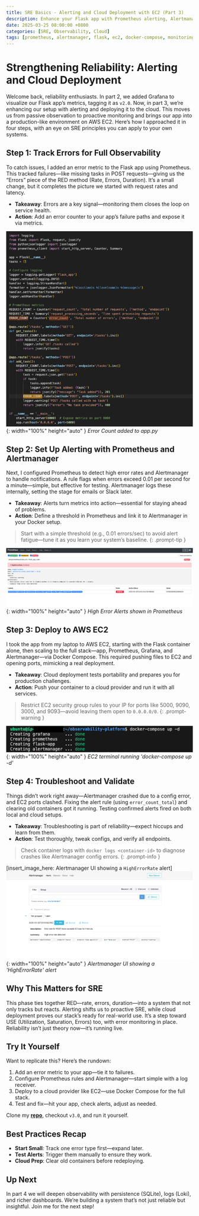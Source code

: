 ```yaml
---
title: SRE Basics - Alerting and Cloud Deployment with EC2 (Part 3)
description: Enhance your Flask app with Prometheus alerting, Alertmanager notifications, and deploy it to AWS EC2 for a production-like setup.
date: 2025-03-25 08:00:00 +0800
categories: [SRE, Observability, Cloud]
tags: [prometheus, alertmanager, flask, ec2, docker-compose, monitoring]
---
```


# Strengthening Reliability: Alerting and Cloud Deployment

Welcome back, reliability enthusiasts. In part 2, we added Grafana to visualize our Flask app’s metrics, tagging it as `v2.0`. Now, in part 3, we’re enhancing our setup with alerting and deploying it to the cloud. This moves us from passive observation to proactive monitoring and brings our app into a production-like environment on AWS EC2. Here’s how I approached it in four steps, with an eye on SRE principles you can apply to your own systems.

## Step 1: Track Errors for Full Observability
To catch issues, I added an error metric to the Flask app using Prometheus. This tracked failures—like missing tasks in POST requests—giving us the “Errors” piece of the RED method (Rate, Errors, Duration). It’s a small change, but it completes the picture we started with request rates and latency.

- **Takeaway**: Errors are a key signal—monitoring them closes the loop on service health.
- **Action**: Add an error counter to your app’s failure paths and expose it via metrics.

![Desktop View](/assets/img/posts/20250325/error-count.png){: width="100%" height="auto" }
_Error Count added to app.py_

## Step 2: Set Up Alerting with Prometheus and Alertmanager
Next, I configured Prometheus to detect high error rates and Alertmanager to handle notifications. A rule flags when errors exceed 0.01 per second for a minute—simple, but effective for testing. Alertmanager logs these internally, setting the stage for emails or Slack later.

- **Takeaway**: Alerts turn metrics into action—essential for staying ahead of problems.
- **Action**: Define a threshold in Prometheus and link it to Alertmanager in your Docker setup.

> Start with a simple threshold (e.g., 0.01 errors/sec) to avoid alert fatigue—tune it as you learn your system’s baseline.
  {: .prompt-tip }

![Desktop View](/assets/img/posts/20250325/high-error-alerts.png){: width="100%" height="auto" }
_High Error Alerts shown in Prometheus_

## Step 3: Deploy to AWS EC2
I took the app from my laptop to AWS EC2, starting with the Flask container alone, then scaling to the full stack—app, Prometheus, Grafana, and Alertmanager—via Docker Compose. This required pushing files to EC2 and opening ports, mimicking a real deployment.

- **Takeaway**: Cloud deployment tests portability and prepares you for production challenges.
- **Action**: Push your container to a cloud provider and run it with all services.

> Restrict EC2 security group rules to your IP for ports like 5000, 9090, 3000, and 9093—avoid leaving them open to `0.0.0.0/0`.
  {: .prompt-warning }

![Desktop View](/assets/img/posts/20250325/ec2-docker-compose.png){: width="100%" height="auto" }
_EC2 terminal running 'docker-compose up -d'_

## Step 4: Troubleshoot and Validate
Things didn’t work right away—Alertmanager crashed due to a config error, and EC2 ports clashed. Fixing the alert rule (using `error_count_total`) and clearing old containers got it running. Testing confirmed alerts fired on both local and cloud setups.

- **Takeaway**: Troubleshooting is part of reliability—expect hiccups and learn from them.
- **Action**: Test thoroughly, tweak configs, and verify all endpoints.

> Check container logs with `docker logs <container-id>` to diagnose crashes like Alertmanager config errors.
  {: .prompt-info }

[insert_image_here: Alertmanager UI showing a `HighErrorRate` alert]
![Desktop View](/assets/img/posts/20250325/alertmanager-high-alerts.png){: width="100%" height="auto" }
_Alertmanager UI showing a 'HighErrorRate' alert_

## Why This Matters for SRE
This phase ties together RED—rate, errors, duration—into a system that not only tracks but reacts. Alerting shifts us to proactive SRE, while cloud deployment proves our stack’s ready for real-world use. It’s a step toward USE (Utilization, Saturation, Errors) too, with error monitoring in place. Reliability isn’t just theory now—it’s running live.

## Try It Yourself
Want to replicate this? Here’s the rundown:
1. Add an error metric to your app—tie it to failures.
2. Configure Prometheus rules and Alertmanager—start simple with a log receiver.
3. Deploy to a cloud provider like EC2—use Docker Compose for the full stack.
4. Test and fix—hit your app, check alerts, adjust as needed.

Clone my [**repo**](https://github.com/Rick-Houser/system-prism), checkout `v3.0`, and run it yourself.

## Best Practices Recap
- **Start Small**: Track one error type first—expand later.
- **Test Alerts**: Trigger them manually to ensure they work.
- **Cloud Prep**: Clear old containers before redeploying.

## Up Next
In part 4 we will deepen observability with persistence (SQLite), logs (Loki), and richer dashboards. We’re building a system that’s not just reliable but insightful. Join me for the next step!